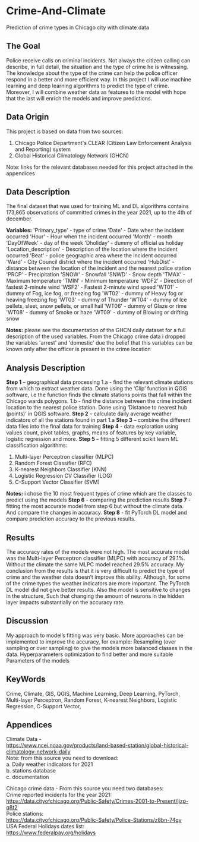 # Crime-And-Climate
Prediction of crime types in Chicago city with climate data

## **The Goal**
Police receive calls on criminal incidents. Not always the citizen calling can describe, in full detail, the situation and the type of crime he is witnessing. The knowledge about the type of the crime can help the police officer respond in a better and more efficient way. In this project I will use machine learning and deep learning algorithms to predict the type of crime. Moreover, I will combine weather data as features to the model with hope that the last will enrich the models and improve predictions.

## **Data Origin**
This project is based on data from two sources:
  1. Chicago Police Department's CLEAR (Citizen Law Enforcement Analysis and Reporting) system
  2. Global Historical Climatology Network (GHCN)

Note: links for the relevant databases needed for this project attached in the appendices

## **Data Description**
The final dataset that was used for training ML and DL algorithms contains 173,865 observations of committed crimes in the year 2021, up to the 4th of december.

**Variables:**
'Primary_type' - type of crime
'Date' - Date when the incident occurred
'Hour' - Hour when the incident occurred
'Month' - month
'DayOfWeek' - day of the week
'Dholiday' - dummy of official us holiday
'Location_description' - Description of the location where the incident occurred
'Beat' - police geographic area where the incident occurred
'Ward' - City Council district where the incident occurred
'HubDist' - distance between the location of the incident and the nearest police station
'PRCP' - Precipitation
'SNOW' - Snowfall
'SNWD' - Snow depth
'TMAX' - Maximum temperature
'TMIN' - Minimum temperature
'WDF2' - Direction of fastest 2-minute wind
'WSF2' - Fastest 2-minute wind speed
'WT01' - dummy of Fog, ice fog, or freezing fog
'WT02' - dummy of Heavy fog or heaving freezing fog
'WT03' - dummy of Thunder
'WT04' - dummy of Ice pellets, sleet, snow pellets, or small hail
'WT06' - dummy of Glaze or rime
'WT08' - dummy of Smoke or haze
'WT09' - dummy of Blowing or drifting snow

**Notes:**
please see the documentation of the GHCN daily dataset for a full description of the used variables.
From the Chicago crime data i dropped the variables 'arrest' and 'domestic' due the belief that this variables can be known only after the officer is present in the crime location

## **Analysis Description**
**Step 1** – geographical data processing
  1.a - find the relevant climate stations from which to extract weather data. Done using the ‘Clip’ function in QGIS software, i.e the function finds the climate stations         points that fall within the Chicago wards polygons.
  1.b - find the distance between the crime incident location to the nearest police station. Done using ‘Distance to nearest hub (points)’ in QGIS software. 
**Step 2** – calculate daily average weather indicators of all the stations found in part 1.a
**Step 3** – combine the different data files into the final data for training
**Step 4** - data exploration using values count, pivot tables, graphs, means of features by key variable, logistic regression and more.
**Step 5** – fitting 5 different scikit learn ML classification algorithms:
  1. Multi-layer Perceptron classifier (MLPC)
  2. Random Forest Classifier (RFC)
  3. K-nearest Neighbors Classifier  (KNN)
  4. Logistic Regression CV Classifier (LOG)
  5. C-Support Vector Classifier (SVM)

**Notes:** i chose the 10 most frequent types of crime which are the classes to predict using the models
**Step 6** - comparing the prediction results
**Step 7** - fitting the most accurate model from step 6 but without the climate data. And compare the changes in accuracy.
**Step 8** - fit PyTorch DL model and compare prediction accuracy to the previous results.  

## **Results**
The accuracy rates of the models were not high. The most accurate model was the Multi-layer Perceptron classifier (MLPC) with accuracy of 29.1%.  Without the climate the same MLPC model reached 29.5% accuracy. My conclusion from the results is that it is very difficult to predict the type of crime and the weather data doesn’t improve this ability. Although, for some of the crime types the weather indicators are more important.
The PyTorch DL model did not give better results. Also the model is sensitive to changes in the structure, Such that changing the amount of neurons in the hidden layer impacts substantially on the accuracy rate.

## **Discussion**
My approach to model’s fitting was very basic. More approaches can be implemented to improve the accuracy, for example:
Resampling (over sampling or over sampling) to give the models more balanced classes in the data.
Hyperparameters optimization to find better and more suitable Parameters of the models

## **KeyWords**
Crime, Climate, GIS, QGIS, Machine Learning, Deep Learning, PyTorch, Multi-layer Perceptron, Random Forest, K-nearest Neighbors, Logistic Regression, C-Support Vector, 

## **Appendices**
Climate Data -  
https://www.ncei.noaa.gov/products/land-based-station/global-historical-climatology-network-daily  
Note: from this source you need to download:  
a. Daily weather indicators for 2021  
b. stations database  
c. documentation  

Chicago crime data - From this source you need two databases:  
Crime reported incidents for the year 2021:  
https://data.cityofchicago.org/Public-Safety/Crimes-2001-to-Present/ijzp-q8t2  
Police stations:  
https://data.cityofchicago.org/Public-Safety/Police-Stations/z8bn-74gv  
USA Federal Holidays dates list:  
https://www.federalpay.org/holidays


